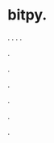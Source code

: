 # bitpy.
.
.
.
.












.






















































.
























.



























.

















































































.









.
